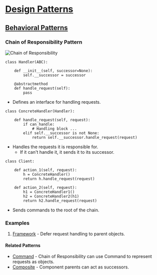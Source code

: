 # [Design Patterns](../../../README.md)
## [Behavioral Patterns](../../../readmes/behavioral.md)
### Chain of Responsibility Pattern

![Chain of Responsibility](http://www.plantuml.com/plantuml/proxy?cache=no&src=https://raw.github.com/rcavaz/DesignPatterns/python/uml/chain.uml)

```
class Handler(ABC):

    def __init__(self, successor=None):
        self.__successor = successor

    @abstractmethod
    def handle_request(self):
        pass
```
* Defines an interface for handling requests.

```
class ConcreteHandler(Handler):

    def handle_request(self, request):
        if can_handle:
            # Handling block ...
        elif self.__successor is not None:
            return self.__successor.handle_request(request)
```
* Handles the requests it is responsible for.
  * If it can't handle it, it sends it to its successor.

```
class Client:

    def action_1(self, request):
        h = ConcreteHandler()
        return h.handle_request(request)

    def action_2(self, request):
        h1 = ConcreteHandler1()
        h2 = ConcreteHandler2(h1)
        return h2.handle_request(request)
```
* Sends commands to the root of the chain.

### Examples
1. [Framework](./framework.py) - Defer request handling to parent objects.

#### Related Patterns
* [Command](../command) - Chain of Responsibility can use Command to represent requests as objects.
* [Composite](../composite) - Component parents can act as successors.
